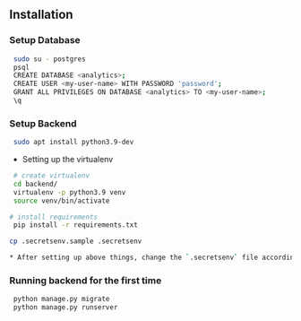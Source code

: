 ## Installation

### Setup Database

```bash
 sudo su - postgres
 psql
 CREATE DATABASE <analytics>;
 CREATE USER <my-user-name> WITH PASSWORD 'password';
 GRANT ALL PRIVILEGES ON DATABASE <analytics> TO <my-user-name>;
 \q
```

### Setup Backend

```bash
 sudo apt install python3.9-dev
```

* Setting up the virtualenv

```bash
 # create virtualenv
 cd backend/
 virtualenv -p python3.9 venv
 source venv/bin/activate

# install requirements
 pip install -r requirements.txt

cp .secretsenv.sample .secretsenv

* After setting up above things, change the `.secretsenv` file according to your requirements
````

### Running backend for the first time

```bash
 python manage.py migrate
 python manage.py runserver
```

